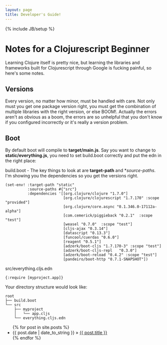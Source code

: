 ```yaml
---
layout: page
title: Developer's Guide!
---
```


{% include JB/setup %}

Notes for a Clojurescript Beginner
==================================

Learning Clojure itself is pretty nice, but learning the libraries and frameworks built for Clojurescript through Google is fucking painful, so here's some notes.

Versions
--------

Every version, no matter how minor, must be handled with care. Not only must you get one package version right, you must get the combination of multiple libraries with the right version, or else BOOM!. Actually the errors aren't as obvious as a boom, the errors are so unhelpful that you don't know if you configured incorrectly or it's really a version problem.

Boot
----

By default boot will compile to **target/main.js**. Say you want to change to **static/everything.js**, you need to set build.boot correctly and put the edn in the right place:

build.boot - The key things to look at are **target-path** and **source-paths*. I'm showing you the dependencies so you get the versions right.

    (set-env! :target-path "static"
              :source-paths #{"src"}
              :dependencies '[[org.clojure/clojure "1.7.0"]
                              [org.clojure/clojurescript "1.7.170" :scope "provided"]
                              [org.clojure/core.async "0.1.346.0-17112a-alpha"]
                              [com.cemerick/piggieback "0.2.1"  :scope "test"]
                              [weasel "0.7.0"  :scope "test"]
                              [cljs-ajax "0.3.14"]
                              [datascript "0.13.3"]
                              [funcool/cuerdas "0.6.0"]
                              [reagent "0.5.1"]
                              [adzerk/boot-cljs "1.7.170-3" :scope "test"]
                              [adzerk/boot-cljs-repl   "0.3.0"]
                              [adzerk/boot-reload "0.4.2" :scope "test"]
                              [pandeiro/boot-http "0.7.1-SNAPSHOT"])

src/everything.cljs.edn

    {:require [myproject.app]}

Your directory structure would look like:

    root
    ├── build.boot
    └── src
        ├── myproject
        │   └── app.cljs
        └── everything.cljs.edn

<ul class="posts">
  {% for post in site.posts %}
    <li><span>{{ post.date | date_to_string }}</span> &raquo; <a href="{{ BASE_PATH }}{{ post.url }}">{{ post.title }}</a></li>
  {% endfor %}
</ul>
